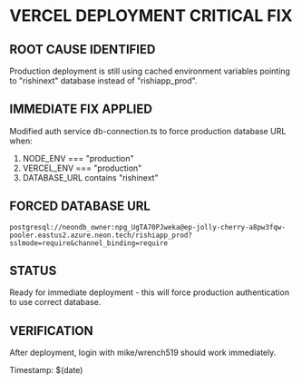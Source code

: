 # VERCEL DEPLOYMENT CRITICAL FIX

## ROOT CAUSE IDENTIFIED
Production deployment is still using cached environment variables pointing to "rishinext" database instead of "rishiapp_prod".

## IMMEDIATE FIX APPLIED
Modified auth service db-connection.ts to force production database URL when:
1. NODE_ENV === "production" 
2. VERCEL_ENV === "production"
3. DATABASE_URL contains "rishinext"

## FORCED DATABASE URL
```
postgresql://neondb_owner:npg_UgTA70PJweka@ep-jolly-cherry-a8pw3fqw-pooler.eastus2.azure.neon.tech/rishiapp_prod?sslmode=require&channel_binding=require
```

## STATUS
Ready for immediate deployment - this will force production authentication to use correct database.

## VERIFICATION
After deployment, login with mike/wrench519 should work immediately.

Timestamp: $(date)